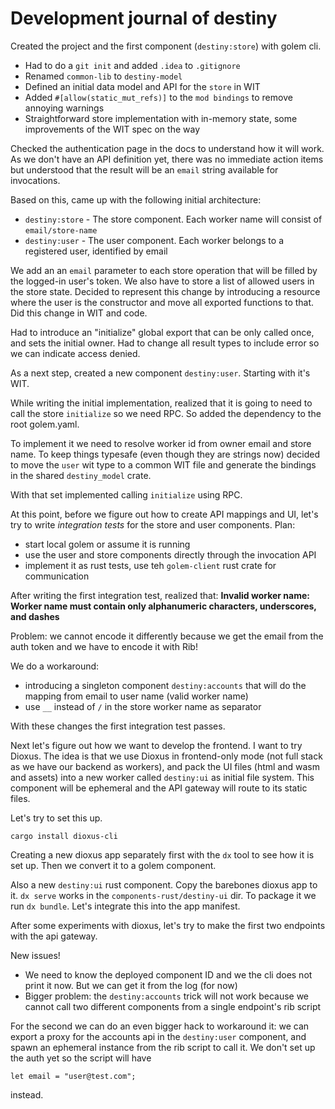 # Development journal of destiny

Created the project and the first component (`destiny:store`) with golem cli.

- Had to do a `git init` and added `.idea` to `.gitignore`
- Renamed `common-lib` to `destiny-model` 
- Defined an initial data model and API for the `store` in WIT
- Added `#[allow(static_mut_refs)]` to the `mod bindings` to remove annoying warnings
- Straightforward store implementation with in-memory state, some improvements of the WIT spec on the way

Checked the authentication page in the docs to understand how it will work. As we don't have an API definition yet, there was no immediate action items but understood that the result will be an `email` string available for invocations.

Based on this, came up with the following initial architecture:

- `destiny:store` - The store component. Each worker name will consist of `email/store-name` 
- `destiny:user` - The user component. Each worker belongs to a registered user, identified by email

We add an an `email` parameter to each store operation that will be filled by the logged-in user's token. We also have to store a list of allowed users in the store state.
Decided to represent this change by introducing a resource where the user is the constructor and move all exported functions to that. Did this change in WIT and code.

Had to introduce an "initialize" global export that can be only called once, and sets the initial owner.
Had to change all result types to include error so we can indicate access denied.

As a next step, created a new component `destiny:user`. Starting with it's WIT.

While writing the initial implementation, realized that it is going to need to call the store `initialize` so we need RPC. 
So added the dependency to the root golem.yaml.

To implement it we need to resolve worker id from owner email and store name. To keep things typesafe (even though they are strings now) decided to move the `user` wit type to a common WIT file and generate the bindings in the shared `destiny_model` crate.

With that set implemented calling `initialize` using RPC.

At this point, before we figure out how to create API mappings and UI, let's try to write _integration tests_ for the store and user components.
Plan:
- start local golem or assume it is running
- use the user and store components directly through the invocation API
- implement it as rust tests, use teh `golem-client` rust crate for communication

After writing the first integration test, realized that:
**Invalid worker name: Worker name must contain only alphanumeric characters, underscores, and dashes**

Problem: we cannot encode it differently because we get the email from the auth token and we have to encode it with Rib!

We do a workaround:
- introducing a singleton component `destiny:accounts` that will do the mapping from email to user name (valid worker name)
- use `__` instead of `/` in the store worker name as separator

With these changes the first integration test passes.


Next let's figure out how we want to develop the frontend. I want to try Dioxus. The idea is that we use Dioxus in frontend-only mode (not full stack as we have our backend as workers), and pack the UI files (html and wasm and assets) into a new worker called `destiny:ui` as initial file system. This component will be ephemeral and the API gateway will route to its static files.

Let's try to set this up.

`cargo install dioxus-cli`

Creating a new dioxus app separately first with the `dx` tool to see how it is set up. Then we convert it to a golem component.

Also a new `destiny:ui` rust component. Copy the barebones dioxus app to it. `dx serve` works in the `components-rust/destiny-ui` dir.
To package it we run `dx bundle`. Let's integrate this into the app manifest.

After some experiments with dioxus, let's try to make the first two endpoints with the api gateway.

New issues!
- We need to know the deployed component ID and we the cli does not print it now. But we can get it from the log (for now)
- Bigger problem: the `destiny:accounts` trick will not work because we cannot call two different components from a single endpoint's rib script

For the second we can do an even bigger hack to workaround it:
we can export a proxy for the accounts api in the `destiny:user` component, and spawn an ephemeral instance from the rib script
to call it.
We don't set up the auth yet so the script will have
```rib
let email = "user@test.com";
```
instead.